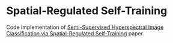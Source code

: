 # Spatial-Regulated Self-Training

Code implementation of [Semi-Supervised Hyperspectral Image Classification via Spatial-Regulated Self-Training](https://www.mdpi.com/2072-4292/12/1/159) paper.